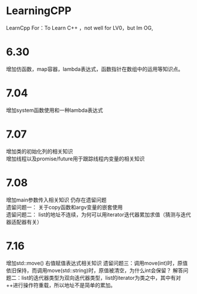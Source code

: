 # LearningCPP
LearnCpp
For：To Learn C++ ，not well for LV0，but Im OG,

# 6.30
增加仿函数，map容器，lambda表达式，函数指针在数组中的运用等知识点。

# 7.04
增加system函数使用和一种lambda表达式

# 7.07
增加类的初始化列的相关知识  
增加线程以及promise/future用于跟踪线程内变量的相关知识

# 7.08
增加main参数传入相关知识 仍存在遗留问题  
遗留问题一： 关于copy函数和argv变量的嵌套使用  
遗留问题二： list的地址不连续，为何可以用iterator迭代器累加求值（猜测与迭代器适配器有关）

# 7.16
增加std::move() 右值赋值表达式相关知识
遗留问题三：调用move(int)时，原值依旧保持，而调用move(std::string)时，原值被清空，为什么int会保留？
解答问题二：list的迭代器类型为双向迭代器类型，list的iterator为类之中，其中有对++进行操作符重载，所以地址不是简单的累加。
